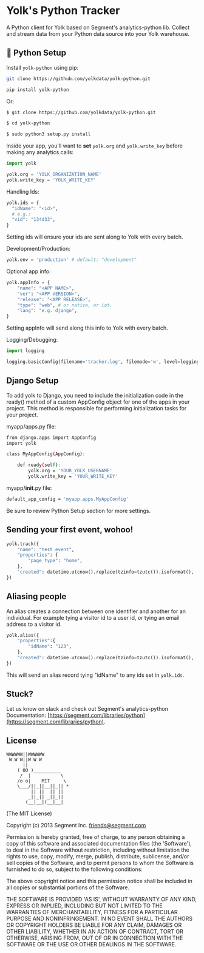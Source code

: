 ﻿Yolk's Python Tracker
==============

A Python client for Yolk based on Segment's analytics-python lib. Collect and stream data from your Python data source into your Yolk warehouse.

## 🚀 Python Setup

Install `yolk-python` using pip:
```bash
git clone https://github.com/yolkdata/yolk-python.git

pip install yolk-python
```

Or:
```bash
$ git clone https://github.com/yolkdata/yolk-python.git

$ cd yolk-python

$ sudo python3 setup.py install
```

Inside your app, you'll want to **set** `yolk.org` and `yolk.write_key` before making any analytics calls:

```python
import yolk

yolk.org = 'YOLK_ORGANIZATION_NAME'
yolk.write_key = 'YOLK_WRITE_KEY'

```

Handling Ids:
```python
yolk.ids = {
  "idName": "<id>",
  # e.g.:
  "vid": "134d33",
}
```
Setting ids will ensure your ids are sent along to Yolk with every batch.

Development/Production:
```python
yolk.env = 'production' # default: "development"
```

Optional app info:
```python
yolk.appInfo = {
    "name": "<APP NAME>",
    "ver": "<APP VERSION>",
    "release": "<APP RELEASE>",
    "type": "web", # or native, or iot.
    "lang": "e.g. django",
}
```
Setting appInfo will send along this info to Yolk with every batch.

Logging/Debugging:
```python
import logging

logging.basicConfig(filename='tracker.log', filemode='w', level=logging.DEBUG)
```

## Django Setup
To add yolk to Django, you need to include the initialization code in the ready() method of a custom AppConfig object for one of the apps in your project. This method is responsible for performing initialization tasks for your project.

myapp/apps.py file:
```bash
from django.apps import AppConfig
import yolk

class MyAppConfig(AppConfig):

    def ready(self):
        yolk.org = 'YOUR_YOLK_USERNAME'
        yolk.write_key = 'YOUR_WRITE_KEY'
```

myapp/__init__.py file:
```bash
default_app_config = 'myapp.apps.MyAppConfig'
```

Be sure to review Python Setup section for more settings.

## Sending your first event, wohoo!

```python
yolk.track({
    "name": "test event",
    "properties": {
        "page_type": "home",
    },
    "created": datetime.utcnow().replace(tzinfo=tzutc()).isoformat(),   
})
```

## Aliasing people
An alias creates a connection between one identifier and another for an individual. For example tying a visitor id to a user id, or tying an email address to a visitor id.

```python
yolk.alias({
    "properties":{
        "idName": "123",
    },
    "created": datetime.utcnow().replace(tzinfo=tzutc()).isoformat(),
})
```
This will send an alias record tying "idName" to any ids set in `yolk.ids`.


## Stuck?
Let us know on slack and check out Segment's analytics-python Documentation: [https://segment.com/libraries/python](https://segment.com/libraries/python).


## License

```
WWWWWW||WWWWWW
 W W W||W W W
      ||
    ( OO )__________
     /  |           \
    /o o|    MIT     \
    \___/||_||__||_|| *
         || ||  || ||
        _||_|| _||_||
       (__|__|(__|__|
```

(The MIT License)

Copyright (c) 2013 Segment Inc. <friends@segment.com>

Permission is hereby granted, free of charge, to any person obtaining a copy of this software and associated documentation files (the 'Software'), to deal in the Software without restriction, including without limitation the rights to use, copy, modify, merge, publish, distribute, sublicense, and/or sell copies of the Software, and to permit persons to whom the Software is furnished to do so, subject to the following conditions:

The above copyright notice and this permission notice shall be included in all copies or substantial portions of the Software.

THE SOFTWARE IS PROVIDED 'AS IS', WITHOUT WARRANTY OF ANY KIND, EXPRESS OR IMPLIED, INCLUDING BUT NOT LIMITED TO THE WARRANTIES OF MERCHANTABILITY, FITNESS FOR A PARTICULAR PURPOSE AND NONINFRINGEMENT. IN NO EVENT SHALL THE AUTHORS OR COPYRIGHT HOLDERS BE LIABLE FOR ANY CLAIM, DAMAGES OR OTHER LIABILITY, WHETHER IN AN ACTION OF CONTRACT, TORT OR OTHERWISE, ARISING FROM, OUT OF OR IN CONNECTION WITH THE SOFTWARE OR THE USE OR OTHER DEALINGS IN THE SOFTWARE.
